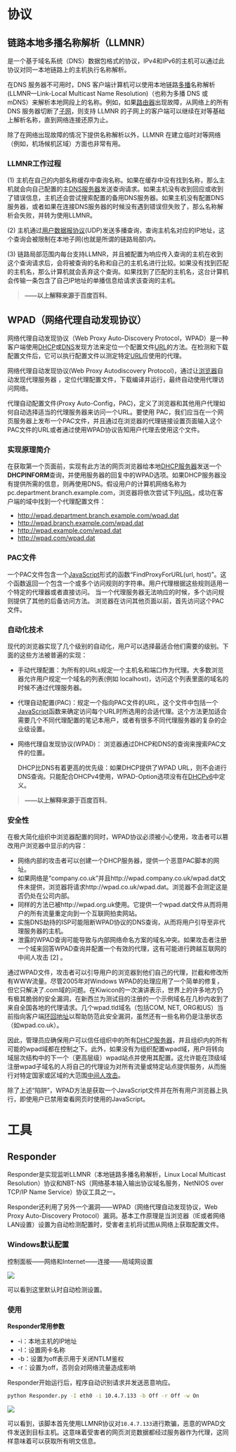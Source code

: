 # 协议

## 链路本地多播名称解析（LLMNR）

是一个基于域名系统（DNS）数据包格式的协议，IPv4和IPv6的主机可以通过此协议对同一本地链路上的主机执行名称解析。

在DNS 服务器不可用时，DNS 客户端计算机可以使用本地链路[多播](https://baike.baidu.com/item/多播)名称解析 (LLMNR—Link-Local Multicast Name Resolution)（也称为多播 DNS 或 mDNS）来解析本地网段上的名称。例如，如果[路由器](https://baike.baidu.com/item/路由器)出现故障，从网络上的所有 DNS 服务器切断了[子网](https://baike.baidu.com/item/子网)，则支持 LLMNR 的子网上的客户端可以继续在对等基础上解析名称，直到网络连接还原为止。

除了在网络出现故障的情况下提供名称解析以外，LLMNR 在建立临时对等网络（例如，机场候机区域）方面也非常有用。

### LLMNR工作过程

(1) 主机在自己的内部名称缓存中查询名称。如果在缓存中没有找到名称，那么主机就会向自己配置的主[DNS服务器](https://baike.baidu.com/item/DNS服务器/8079460)发送查询请求。如果主机没有收到回应或收到了错误信息，主机还会尝试搜索配置的备用DNS服务器。如果主机没有配置DNS服务器，或者如果在连接DNS服务器的时候没有遇到错误但失败了，那么名称解析会失败，并转为使用LLMNR。

(2) 主机通过[用户数据报协议](https://baike.baidu.com/item/用户数据报协议/8535496)(UDP)发送多播查询，查询主机名对应的IP地址，这个查询会被限制在本地子网(也就是所谓的链路局部)内。

(3) 链路局部范围内每台支持LLMNR，并且被配置为响应传入查询的主机在收到这个查询请求后，会将被查询的名称和自己的主机名进行比较。如果没有找到匹配的主机名，那么计算机就会丢弃这个查询。如果找到了匹配的主机名，这台计算机会传输一条包含了自己IP地址的单播信息给请求该查询的主机。

>  **——以上解释来源于百度百科**。



## WPAD（网络代理自动发现协议）

网络代理自动发现协议（Web Proxy Auto-Discovery Protocol，WPAD）是一种客户端使用[DHCP](https://baike.baidu.com/item/DHCP/218195)或[DNS](https://baike.baidu.com/item/DNS/427444)发现方法来定位一个配置文件[URL](https://baike.baidu.com/item/URL/110640)的方法。在检测和下载配置文件后，它可以执行配置文件以测定特定[URL](https://baike.baidu.com/item/URL/110640)应使用的代理。

网络代理自动发现协议(Web Proxy Autodiscovery Protocol)，通过让[浏览器](https://baike.baidu.com/item/浏览器/213911)自动发现代理服务器 ，定位代理配置文件，下载编译并运行，最终自动使用代理访问网络。

代理自动配置文件(Proxy Auto-Config，PAC)，定义了浏览器和其他用户代理如何自动选择适当的代理服务器来访问一个URL。要使用 PAC，我们应当在一个网页服务器上发布一个PAC文件，并且通过在浏览器的代理链接设置页面输入这个PAC文件的URL或者通过使用WPAD协议告知用户代理去使用这个文件。

### 实现原理简介

在获取第一个页面前，实现有此方法的网页浏览器给本地[DHCP服务器](https://baike.baidu.com/item/DHCP服务器/9956953)发送一个**DHCPINFORM**查询，并使用服务器的回复中的WPAD选项。如果DHCP服务器没有提供所需的信息，则再使用DNS。假设用户的计算机网络名称为pc.department.branch.example.com，浏览器将依次尝试下列[URL](https://baike.baidu.com/item/URL/110640)，成功在客户端的域中找到一个代理配置文件：

- http://wpad.department.branch.example.com/wpad.dat
- http://wpad.branch.example.com/wpad.dat
- http://wpad.example.com/wpad.dat
- http://wpad.com/wpad.dat

### PAC文件

一个PAC文件包含一个[JavaScript](https://baike.baidu.com/item/JavaScript)形式的函数“FindProxyForURL(url, host)”。这个函数返回一个包含一个或多个访问规则的字符串。用户代理根据这些规则适用一个特定的代理器或者直接访问。 当一个代理服务器无法响应的时候，多个访问规则提供了其他的后备访问方法。 浏览器在访问其他页面以前，首先访问这个PAC文件。

### 自动化技术

现代的浏览器实现了几个级别的自动化，用户可以选择最适合他们需要的级别。下面的这些方法被普遍的实现：

- 手动代理配置：为所有的URLs规定一个主机名和端口作为代理。大多数浏览器允许用户规定一个域名的列表(例如 localhost)，访问这个列表里面的域名的时候不通过代理服务器。

- 代理自动配置(PAC)：规定一个指向PAC文件的URL，这个文件中包括一个[JavaScript](https://baike.baidu.com/item/JavaScript)函数来确定访问每个URL时所选用的合适代理。这个方法更加适合需要几个不同代理配置的笔记本用户，或者有很多不同代理服务器的复杂的企业级设置。

- 网络代理自发现协议(WPAD)： 浏览器通过DHCP和DNS的查询来搜索PAC文件的位置。

    DHCP比DNS有着更高的优先级：如果DHCP提供了WPAD URL，则不会进行DNS查询。只能配合DHCPv4使用，WPAD-Option选项没有在[DHCPv6](https://baike.baidu.com/item/DHCPv6/2778674)中定义。

> **——以上解释来源于百度百科**。

### 安全性

在极大简化组织中浏览器配置的同时，WPAD协议必须被小心使用，攻击者可以篡改用户浏览器中显示的内容：

- 网络内部的攻击者可以创建一个DHCP服务器，提供一个恶意PAC脚本的网址。
- 如果网络是“company.co.uk”并且http://wpad.company.co.uk/wpad.dat文件未提供，浏览器将请求http://wpad.co.uk/wpad.dat。浏览器不会测定这是否仍处在公司内部。
- 同样的方法已被http://wpad.org.uk使用。它提供一个wpad.dat文件从而将用户的所有流量重定向到一个互联网拍卖网站。
- 实施DNS劫持的ISP可能阻断WPAD协议的DNS查询，从而将用户引导至非代理服务器的主机。
- 泄露的WPAD查询可能导致与内部网络命名方案的域名冲突。如果攻击者注册一个域来回答WPAD查询并配置一个有效的代理，这有可能进行跨越互联网的中间人攻击 [2] 。

通过WPAD文件，攻击者可以引导用户的浏览器到他们自己的代理，拦截和修改所有WWW流量。尽管2005年对Windows WPAD的处理应用了一个简单的修复，但它只解决了.com域的问题。在Kiwicon的一次演讲表示，世界上的许多地方仍有极其脆弱的安全漏洞，在新西兰为测试目的注册的一个示例域名在几秒内收到了来自全国各地的代理请求。几个wpad.tld域名（包括COM, NET, ORG和US）当前指向客户端[环回地址](https://baike.baidu.com/item/环回地址/8443645)以帮助防范此安全漏洞，虽然还有一些名称仍是注册状态（如wpad.co.uk）。

因此，管理员应确保用户可以信任组织中的所有[DHCP服务器](https://baike.baidu.com/item/DHCP服务器/9956953)，并且组织内的所有可能的wpad域都在控制之下。此外，如果没有为组织配置wpad域，用户将转向域层次结构中的下一个（更高层级）wpad站点并使用其配置。这允许能在顶级域注册wpad子域名的人将自己的代理设为对所有流量或特定站点提供服务，从而施行对特定国家或区域的大范围[中间人攻击](https://baike.baidu.com/item/中间人攻击/1739730)。

除了上述“陷阱”，WPAD方法是获取一个JavaScript文件并在所有用户浏览器上执行，即使用户已禁用查看网页时使用的JavaScript。



# 工具

## Responder

Responder是实现监听LLMNR（本地链路多播名称解析，Linux Local Multicast Resolution）协议和NBT-NS（网络基本输入输出协议域名服务，NetNIOS over TCP/IP Name Service）协议工具之一。

Responder还利用了另外一个漏洞——WPAD（网络代理自动发现协议，Web Proxy Auto-Discovery Protocol）漏洞。基本工作原理是当浏览器（IE或者网络LAN设置）设置为自动检测配置时，受害者主机将试图从网络上获取配置文件。

### Windows默认配置

控制面板——网络和Internet——连接——局域网设置

![](https://borinboy.oss-cn-shanghai.aliyuncs.com/xntz/20210823162412.png)

可以看到这里默认时自动检测设置。

### 使用

**Responder常用参数**

* -i：本地主机的IP地址
* -I：设置网卡名称
* -b：设置为off表示用于关闭NTLM鉴权
* -r：设置为off，否则会对网络流量造成影响

Responder开始运行后，程序自动识别请求并发送恶意响应。

```bash
python Responder.py -I eth0 -i 10.4.7.133 -b Off -r Off -w On
```

![](https://borinboy.oss-cn-shanghai.aliyuncs.com/xntz/20210823180704.png)

可以看到，该脚本首先使用LLMNR协议对`10.4.7.133`进行欺骗，恶意的WPAD文件发送到目标主机。这意味着受害者的网页浏览数据都经过服务器作为代理，这同样意味着可以获取所有明文信息。

